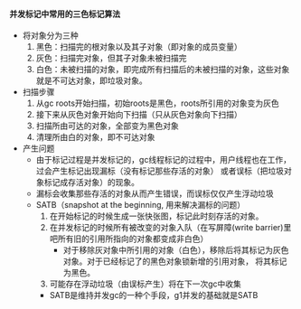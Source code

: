 #### 并发标记中常用的三色标记算法
* 将对象分为三种
    1. 黑色：扫描完的根对象以及其子对象（即对象的成员变量）
    2. 灰色：扫描完对象，但其子对象未被扫描完
    3. 白色：未被扫描的对象，即完成所有扫描后的未被扫描的对象，这些对象就是不可达对象，即垃圾对象。 
* 扫描步骤
    1. 从gc roots开始扫描，初始roots是黑色，roots所引用的对象变为灰色
    2. 接下来从灰色对象开始向下扫描（只从灰色对象向下扫描）
    3. 扫描所由可达的对象，全部变为黑色对象
    4. 清理所由白的对象，即不可达对象
* 产生问题
    * 由于标记过程是并发标记的，gc线程标记的过程中，用户线程也在工作，过会产生标记出现漏标（没有标记那些存活的对象）
        或者误标（把垃圾对象标记成存活对象）的现象。
    * 漏标会收集那些存活的对象从而产生错误，而误标仅仅产生浮动垃圾
    * SATB（snapshot at the beginning, 用来解决漏标的问题）
        1. 在开始标记的时候生成一张快张图，标记此时刻存活的对象。
        2. 在并发标记的时候所有被改变的对象入队（在写屏障(write barrier)里吧所有旧的引用所指向的对象都变成非白色）
            * 对于移除灰对象中所引用的对象（白色），移除后将其标记为灰色对象。对于已经标记了的黑色对象锁新增的引用对象，
                将其标记为黑色。
        3. 可能存在浮动垃圾（由误标产生）将在下一次gc中收集
        * SATB是维持并发gc的一种个手段，g1并发的基础就是SATB
    